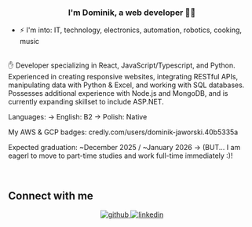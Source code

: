 ### <div align="center">I'm Dominik, a web developer 👨‍💻 </div>  
- ⚡ I'm into: IT, technology, electronics, automation, robotics, cooking, music
  
<br/>  
✋ Developer specializing in React, JavaScript/Typescript, and Python. Experienced in creating responsive websites, integrating RESTful APIs, manipulating data with Python & Excel, and working with SQL databases. Possesses additional experience with Node.js and MongoDB, and is currently expanding skillset to include ASP.NET.

Languages:
-> English: B2
-> Polish: Native

My AWS & GCP badges: credly.com/users/dominik-jaworski.40b5335a

Expected graduation: ~December 2025 / ~January 2026 
-> (BUT... I am eagerl to move to part-time studies and work full-time immediately :)!


<br/>  


## Connect with me  
<div align="center">
<a href="https://github.com/xstiff" target="_blank">
<img src=https://img.shields.io/badge/github-%2324292e.svg?&style=for-the-badge&logo=github&logoColor=white alt=github style="margin-bottom: 5px;" />
</a>
<a href="https://linkedin.com/in/dominik-jaworski-07b99523a" target="_blank">
<img src=https://img.shields.io/badge/linkedin-%231E77B5.svg?&style=for-the-badge&logo=linkedin&logoColor=white alt=linkedin style="margin-bottom: 5px;" />
</a>  
</div>  
  

<br/>  




<br/>  

  

<br/>  

  

<br/>  

  

<br/>  


<br />


